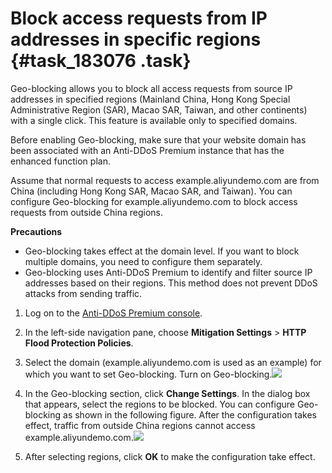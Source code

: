# Block access requests from IP addresses in specific regions {#task_183076 .task}

Geo-blocking allows you to block all access requests from source IP addresses in specified regions \(Mainland China, Hong Kong Special Administrative Region \(SAR\), Macao SAR, Taiwan, and other continents\) with a single click. This feature is available only to specified domains.

Before enabling Geo-blocking, make sure that your website domain has been associated with an Anti-DDoS Premium instance that has the enhanced function plan.

Assume that normal requests to access example.aliyundemo.com are from China \(including Hong Kong SAR, Macao SAR, and Taiwan\). You can configure Geo-blocking for example.aliyundemo.com to block access requests from outside China regions.

**Precautions** 

-   Geo-blocking takes effect at the domain level. If you want to block multiple domains, you need to configure them separately.
-   Geo-blocking uses Anti-DDoS Premium to identify and filter source IP addresses based on their regions. This method does not prevent DDoS attacks from sending traffic.

1.  Log on to the [Anti-DDoS Premium console](https://yundun.console.aliyun.com/?p=ddosdip).
2.  In the left-side navigation pane, choose **Mitigation Settings** \> **HTTP Flood Protection Policies**.
3.  Select the domain \(example.aliyundemo.com is used as an example\) for which you want to set Geo-blocking. Turn on Geo-blocking.![](http://static-aliyun-doc.oss-cn-hangzhou.aliyuncs.com/assets/img/156896/156436723044273_en-US.png)


4.  In the Geo-blocking section, click **Change Settings**. In the dialog box that appears, select the regions to be blocked. You can configure Geo-blocking as shown in the following figure. After the configuration takes effect, traffic from outside China regions cannot access example.aliyundemo.com.![](http://static-aliyun-doc.oss-cn-hangzhou.aliyuncs.com/assets/img/156896/156436723044274_en-US.png)


5.  After selecting regions, click **OK** to make the configuration take effect.

